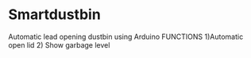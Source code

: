 # Smartdustbin
Automatic lead opening dustbin using Arduino
FUNCTIONS
1)Automatic open lid
2) Show garbage level

